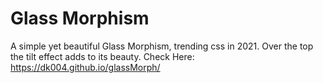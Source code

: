 # Glass Morphism
A simple yet beautiful Glass Morphism, trending css in 2021. Over the top the tilt effect adds to its beauty.
Check Here:
https://dk004.github.io/glassMorph/
